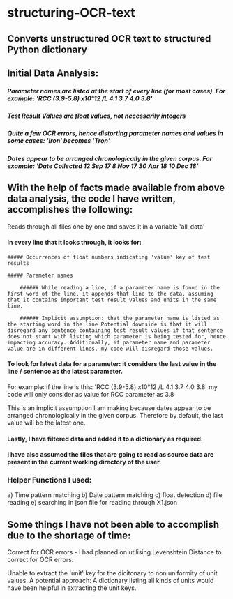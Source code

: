 # structuring-OCR-text
## Converts unstructured OCR text to structured Python dictionary

## Initial Data Analysis: 

##### Parameter names are listed at the start of every line (for most cases). For example: 'RCC (3.9-5.8) x10°12 /L 4.1 3.7 4.0 3.8'

##### Test Result Values are float values, not necessarily integers

##### Quite a few OCR errors, hence distorting parameter names and values in some cases: 'Iron' becomes 'Tron'

##### Dates appear to be arranged chronologically in the given corpus. For example: 'Date Collected 12 Sep 17 8 Nov 17 30 Apr 18 10 Dec 18'


## With the help of facts made available from above data analysis, the code I have written, accomplishes the following:

Reads through all files one by one and saves it in a variable 'all_data'

#### In every line that it looks through, it looks for: 
	
	##### Occurrences of float numbers indicating 'value' key of test results
	
	##### Parameter names 
	
		###### While reading a line, if a parameter name is found in the first word of the line, it appends that line to the data, assuming that it contains important test result values and units in the same line. 
		
		###### Implicit assumption: that the parameter name is listed as the starting word in the line Potential downside is that it will disregard any sentence containing test result values if that sentence does not start with listing which parameter is being tested for, hence impacting accuracy. Additionally, if parameter name and parameter value are in different lines, my code will disregard those values.
	

#### To look for latest data for a parameter: it considers the last value in the line / sentence as the latest parameter.

For example: if the line is this: 'RCC (3.9-5.8) x10°12 /L 4.1 3.7 4.0 3.8' my code will only consider as value for RCC parameter as 3.8

This is an implicit assumption I am making because dates appear to be arranged chronologically in the given corpus. Therefore by default, the last value will be the latest one.

#### Lastly, I have filtered data and added it to a dictionary as required.

#### I have also assumed the files that are going to read as source data are present in the current working directory of the user.

### Helper Functions I used: 
a) Time pattern matching 
b) Date pattern matching 
c) float detection 
d) file reading 
e) searching in json file for reading through X1.json

## Some things I have not been able to accomplish due to the shortage of time:

Correct for OCR errors - I had planned on utilising Levenshtein Distance to correct for OCR errors.

Unable to extract the 'unit' key for the dicitonary to non uniformity of unit values. A potential approach: A dictionary listing all kinds of units would have been helpful in extracting the unit keys.
